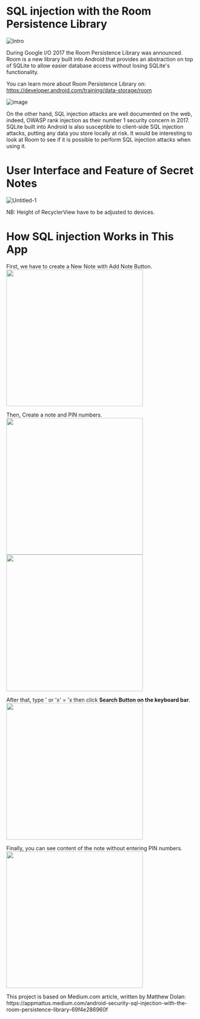 <p align="center">
  
# SQL injection with the Room Persistence Library

![Intro](https://github.com/hahmadfaiq21/mobile-security/assets/74751720/2bf8a397-f755-4338-803e-12f8f9037c7d)

During Google I/O 2017 the Room Persistence Library was announced. Room is a new library built into Android that provides an abstraction on top of SQLite to allow easier database access without losing SQLite's functionality.

You can learn more about Room Persistence Library on:
https://developer.android.com/training/data-storage/room


![image](https://github.com/hahmadfaiq21/mobile-security/assets/74751720/3b9e548e-c8ae-4832-b030-11c46e01bbb4)

On the other hand, SQL injection attacks are well documented on the web, indeed, OWASP rank injection as their number 1 security concern in 2017. 
SQLite built into Android is also susceptible to client-side SQL injection attacks, putting any data you store locally at risk. It would be interesting to look at Room to see if it is possible to perform SQL injection attacks when using it.

# User Interface and Feature of Secret Notes

![Untitled-1](https://github.com/hahmadfaiq21/mobile-security/assets/74751720/a41d6046-7a54-434f-bb62-757897146ea2)


NB: Height of RecyclerView have to be adjusted to devices.


# How SQL injection Works in This App

First, we have to create a New Note with Add Note Button. <br>
<img src="https://github.com/hahmadfaiq21/mobile-security/assets/74751720/3842eba7-596f-4e41-811c-96b4bd4b9a8a" width="360">

Then, Create a note and PIN numbers. <br>
<img src="https://github.com/hahmadfaiq21/mobile-security/assets/74751720/7cb5aa24-eac5-4915-b797-193f2b6a6683" width="360">
<img src="https://github.com/hahmadfaiq21/mobile-security/assets/74751720/28860991-aca1-4a80-b4fa-6785d7c0d281" width="360"> <br>

After that, type ' or 'x' = 'x then click **Search Button on the keyboard bar**. <br>
<img src="https://github.com/hahmadfaiq21/mobile-security/assets/74751720/015531ea-2b49-41dd-871d-2fe91e375cd0" width="360"> <br>

Finally, you can see content of the note without entering PIN numbers. <br>
<img src="https://github.com/hahmadfaiq21/mobile-security/assets/74751720/f29ec6ef-2792-4e91-b845-557adc5942a7" width="360"> <br>
</p>
This project is based on Medium.com article, written by Matthew Dolan: <br>
https://appmattus.medium.com/android-security-sql-injection-with-the-room-persistence-library-69f4e286960f
